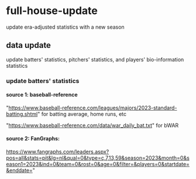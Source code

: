 # full-house-update
update era-adjusted statistics with a new season

## data update
update batters' statistics, pitchers' statistics, and players' bio-information statistics

### update batters' statistics

#### source 1: baseball-reference
"https://www.baseball-reference.com/leagues/majors/2023-standard-batting.shtml"
for batting average, home runs, etc

"https://www.baseball-reference.com/data/war_daily_bat.txt"
for bWAR

#### source 2: FanGraphs:
https://www.fangraphs.com/leaders.aspx?pos=all&stats=pit&lg=nl&qual=0&type=c,7,13,59&season=2023&month=0&season1=2023&ind=0&team=0&rost=0&age=0&filter=&players=0&startdate=&enddate="

